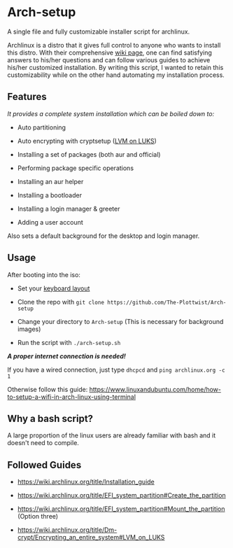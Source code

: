 # Arch-setup

A single file and fully customizable installer script for archlinux.

Archlinux is a distro that it gives full control to anyone who wants to install this distro. With their comprehensive [wiki page](https://wiki.archlinux.org/), one can find satisfying answers to his/her questions and can follow various guides to achieve his/her customized installation. By writing this script, I wanted to retain this customizability while on the other hand automating my installation process.

## Features

*It provides a complete system installation which can be boiled down to:*

- Auto partitioning

- Auto encrypting with cryptsetup ([LVM on LUKS](https://wiki.archlinux.org/title/Dm-crypt/Encrypting_an_entire_system#LVM_on_LUKS))

- Installing a set of packages (both aur and official)

- Performing package specific operations

- Installing an aur helper

- Installing a bootloader

- Installing a login manager & greeter

- Adding a user account

Also sets a default background for the desktop and login manager.

## Usage

After booting into the iso:

- Set your [keyboard layout](https://wiki.archlinux.org/title/Installation_guide#Set_the_keyboard_layout)

- Clone the repo with `git clone https://github.com/The-Plottwist/Arch-setup`

- Change your directory to `Arch-setup` (This is necessary for background images)

- Run the script with `./arch-setup.sh`

***A proper internet connection is needed!***

If you have a wired connection, just type `dhcpcd` and `ping archlinux.org -c 1`

Otherwise follow this guide: <https://www.linuxandubuntu.com/home/how-to-setup-a-wifi-in-arch-linux-using-terminal>

## Why a bash script?

A large proportion of the linux users are already familiar with bash and it doesn't need to compile.

## Followed Guides

- <https://wiki.archlinux.org/title/Installation_guide>

- <https://wiki.archlinux.org/title/EFI_system_partition#Create_the_partition>

- <https://wiki.archlinux.org/title/EFI_system_partition#Mount_the_partition> (Option three)

- <https://wiki.archlinux.org/title/Dm-crypt/Encrypting_an_entire_system#LVM_on_LUKS>
